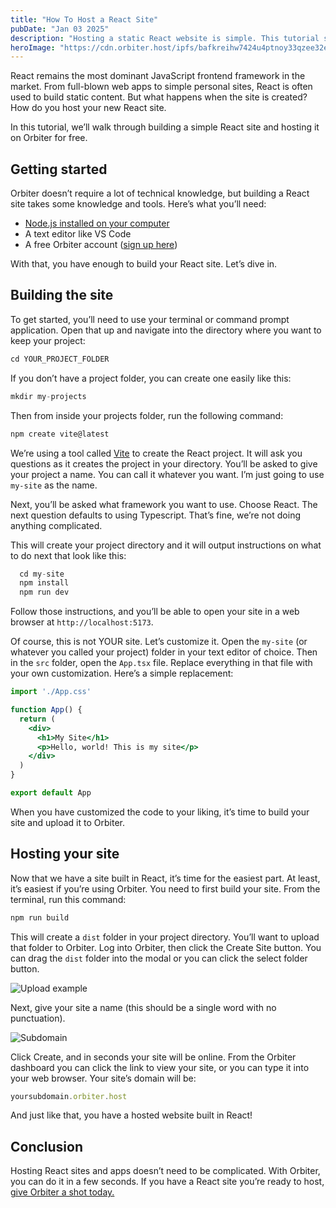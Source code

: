 ```yaml
---
title: "How To Host a React Site"
pubDate: "Jan 03 2025"
description: "Hosting a static React website is simple. This tutorial shows you all the steps, including setting up the site and uploading to Orbiter."
heroImage: "https://cdn.orbiter.host/ipfs/bafkreihw7424u4ptnoy33qzee32ebeydm3d45ps74jvdqgmxfoxlhsnzm4"
---
```

React remains the most dominant JavaScript frontend framework in the market. From full-blown web apps to simple personal sites, React is often used to build static content. But what happens when the site is created? How do you host your new React site. 

In this tutorial, we’ll walk through building a simple React site and hosting it on Orbiter for free. 

## Getting started

Orbiter doesn’t require a lot of technical knowledge, but building a React site takes some knowledge and tools. Here’s what you’ll need: 

- [Node.js installed on your computer](https://nodejs.org/en)
- A text editor like VS Code
- A free Orbiter account ([sign up here](https://orbiter.host))

With that, you have enough to build your React site. Let’s dive in. 

## Building the site

To get started, you’ll need to use your terminal or command prompt application. Open that up and navigate into the directory where you want to keep your project: 

```jsx
cd YOUR_PROJECT_FOLDER
```

If you don’t have a project folder, you can create one easily like this: 

```jsx
mkdir my-projects
```

Then from inside your projects folder, run the following command: 

```jsx
npm create vite@latest
```

We’re using a tool called [Vite](https://vite.dev) to create the React project. It will ask you questions as it creates the project in your directory. You’ll be asked to give your project a name. You can call it whatever you want. I’m just going to use `my-site` as the name. 

Next, you’ll be asked what framework you want to use. Choose React. The next question defaults to using Typescript. That’s fine, we’re not doing anything complicated. 

This will create your project directory and it will output instructions on what to do next that look like this: 

```jsx
  cd my-site
  npm install
  npm run dev
```

Follow those instructions, and you’ll be able to open your site in a web browser at `http://localhost:5173`.

Of course, this is not YOUR site. Let’s customize it. Open the `my-site` (or whatever you called your project) folder in your text editor of choice. Then in the `src` folder, open the `App.tsx` file. Replace everything in that file with your own customization. Here’s a simple replacement: 

```jsx
import './App.css'

function App() {
  return (
    <div>
      <h1>My Site</h1>
      <p>Hello, world! This is my site</p>
    </div>
  )
}

export default App

```

When you have customized the code to your liking, it’s time to build your site and upload it to Orbiter. 

## Hosting your site

Now that we have a site built in React, it’s time for the easiest part. At least, it’s easiest if you’re using Orbiter. You need to first build your site. From the terminal, run this command: 

```jsx
npm run build
```

This will create a `dist` folder in your project directory. You’ll want to upload that folder to Orbiter. Log into Orbiter, then click the Create Site button. You can drag the `dist` folder into the modal or you can click the select folder button. 

![Upload example](https://cdn.orbiter.host/ipfs/bafkreigem7jz2z7lbdnfjog4cuqywgvzzpcyj3qtjfvan7gy5oyuoehxzq)

Next, give your site a name (this should be a single word with no punctuation). 

![Subdomain](https://cdn.orbiter.host/ipfs/bafkreihwxdvl6aqrsqyyqtywqzvfpbvyiajbitieg5hphjvjmqlp43vf4m)

Click Create, and in seconds your site will be online. From the Orbiter dashboard you can click the link to view your site, or you can type it into your web browser. Your site’s domain will be: 

```jsx
yoursubdomain.orbiter.host
```

And just like that, you have a hosted website built in React!

## Conclusion

Hosting React sites and apps doesn’t need to be complicated. With Orbiter, you can do it in a few seconds. If you have a React site you’re ready to host, [give Orbiter a shot today.](https://orbiter.host)